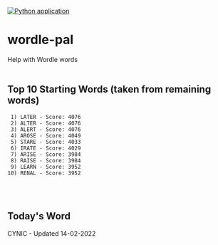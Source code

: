 [![Python application](https://github.com/schleising/wordle-pal/actions/workflows/python-app.yml/badge.svg)](https://github.com/schleising/wordle-pal/actions/workflows/python-app.yml)
# wordle-pal
Help with Wordle words
<br>
<br>

## Top 10 Starting Words (taken from remaining words)
     1) LATER - Score: 4076
     2) ALTER - Score: 4076
     3) ALERT - Score: 4076
     4) AROSE - Score: 4049
     5) STARE - Score: 4033
     6) IRATE - Score: 4029
     7) ARISE - Score: 3984
     8) RAISE - Score: 3984
     9) LEARN - Score: 3952
    10) RENAL - Score: 3952
<br>
<br>

## Today's Word
CYNIC - Updated 14-02-2022
